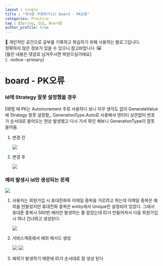 ```yaml
---
layout : single
title : "게시판 구현하기(2) board - PK오류"
categories: Practice
tag : [Spring, 실습, Board]
author_profile: true
---
```


📌 개인적인 공간으로 공부를 기록하고 복습하기 위해 사용하는 블로그입니다. <br>
정확하지 않은 정보가 있을 수 있으니 참고바랍니다 :😸 <br>
[틀린 내용은 댓글로 남겨주시면 복받으실거에요]  
{: .notice--primary}


# board - PK오류


### Id에 Strategy 잘못 설정했을 경우

DB할 때 PK는 Autoincrement 주로 사용하다 보니 아무 생각도 없이 GenerateValue에 Strategy 잘못 설정함,, GenerationType.Auto로 사용해서 엔티티 상관없이 번호가 순서대로 들어오는 현상 발생했고 다시 가서 확인 해보니 GenerationType이 잘못 들어옴.

1. 변경 전
    
    <img src="https://github.com/user-attachments/assets/f16eab10-1d45-41e5-9d6a-2a9b45b93df2"/>
    
2. 변경 후
    
    <img src="https://github.com/user-attachments/assets/c5ccdf37-0a75-4274-bada-335095a8b625"/>
    

### 예외 발생시 Id만 생성되는 문제

<img src="https://github.com/user-attachments/assets/dbf91c8a-346d-4560-8704-58c3f66ffefe"/>

1. 사용자는 회원가입 시 휴대전화와 이메일 중복을 거르려고 하는데 이메일 중복은 예외를 만들었지만 휴대전화 중복은 entity에서 Unique만 설정되어 있었다. 그래서 휴대폰 중복시 500번 에러만 발생하는 줄 알았는데 ID가 만들어져서 다음 회원가입시 하나 건너뛰고 생성된다.
    
    <img src="https://github.com/user-attachments/assets/317f044a-69e1-4a2c-80df-bc6a6dbece5c"/>
    
2. 서비스계층에서 예외 메서드 생성
    
    <img src="https://github.com/user-attachments/assets/874b32ae-9099-439f-aaab-870b6959f2cb"/>
    
    <img src="https://github.com/user-attachments/assets/0453d5f8-116b-4f64-adc1-055aba38ec4a"/>
    
3. 예외가 발생하기 때문에 ID가 순서대로 잘 생성 된다